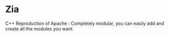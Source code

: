 # Zia
C++ Reproduction of Apache : Completely modular, you can easily add and create all the modules you want.
